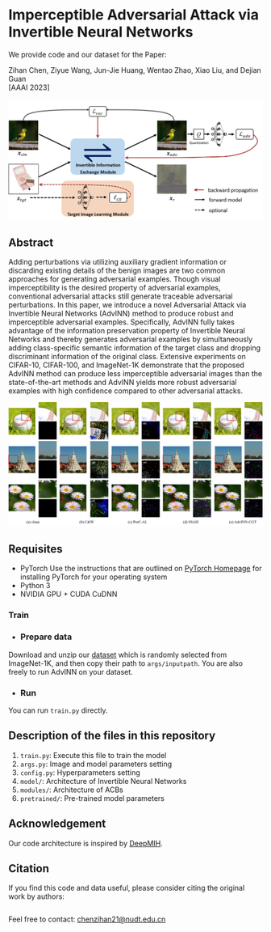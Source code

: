 # Imperceptible Adversarial Attack via Invertible Neural Networks
We provide code and our dataset for the Paper:

<!--!**[Imperceptible Adversarial Attack via Invertible Neural Networks](#)**\-->
Zihan Chen, Ziyue Wang, Jun-Jie Huang, Wentao Zhao, Xiao Liu, and Dejian Guan\
[AAAI 2023]

<img src='imgs/AdvINN_overview.png'/>



## Abstract
Adding perturbations via utilizing auxiliary gradient information or discarding existing details of the benign images are two common approaches for generating adversarial examples. Though visual imperceptibility is the desired property of adversarial examples, conventional adversarial attacks still generate traceable adversarial perturbations. In this paper, we introduce a novel Adversarial Attack via Invertible Neural Networks (AdvINN) method to produce robust and imperceptible adversarial examples. Specifically, AdvINN fully takes advantage of the information preservation property of Invertible Neural Networks and thereby generates adversarial examples by simultaneously adding class-specific semantic information of the target class and dropping discriminant information of the original class. Extensive experiments on CIFAR-10, CIFAR-100, and ImageNet-1K demonstrate that the proposed AdvINN method can produce less imperceptible adversarial images than the state-of-the-art methods and AdvINN yields more robust adversarial examples with high confidence compared to other adversarial attacks.

<img src='imgs/results_on_imagenet.png'/>



## Requisites

* PyTorch
  Use the instructions that are outlined on [PyTorch Homepage](http://pytorch.org/docs/master) for installing PyTorch for your operating system
* Python 3
* NVIDIA GPU + CUDA CuDNN



### Train

- ### Prepare data

Download and unzip our [dataset](https://drive.google.com/file/d/1HHLxXVuCYNdiaXoWH3gyDvCbJSM3rWKi/view?usp=sharing) which is randomly selected from ImageNet-1K, and then copy their path to ```args/inputpath```. You are also freely to run AdvINN on your dataset.

- ### Run

You can run ```train.py``` directly.

## Description of the files in this repository

1) ``train.py``: Execute this file to train the model 
2) ``args.py``: Image and model parameters setting 
3) ``config.py``: Hyperparameters setting
4) ``model/``: Architecture of Invertible Neural Networks
5) ``modules/``: Architecture of ACBs
6) ``pretrained/``: Pre-trained model parameters

## Acknowledgement

Our code architecture  is inspired by [DeepMIH](https://github.com/TomTomTommi/DeepMIH).



## Citation

If you find this code and data useful, please consider citing the original work by authors:

```
```

Feel free to contact: chenzihan21@nudt.edu.cn
